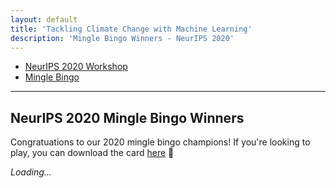 ```yaml
---
layout: default
title: 'Tackling Climate Change with Machine Learning'
description: 'Mingle Bingo Winners - NeurIPS 2020'
---
```


<nav class="breadcrumb" aria-label="breadcrumbs">
  <ul>
    <li><a href="/events/neurips2020">NeurIPS 2020 Workshop</a></li>
    <li class='is-active'><a href="#" aria-current="page">Mingle Bingo</a></li>
  </ul>
</nav>
<hr>

## NeurIPS 2020 Mingle Bingo Winners

Congratuations to our 2020 mingle bingo champions! If you're looking to play, you can download the card
<a href='/events/neurips2020/mingle-bingo-card' target='_blank'>here</a> 🙂

<section id='bingo'>
<em>Loading&hellip;</em>
</section>

<script type='text/javascript'>
  $(document).ready(() => {
    var f = document.createElement('iframe');
    f.src = "https://docs.google.com/spreadsheets/d/e/2PACX-1vQaYCqTYv3iRrOuT1WjhSplo2bX4chtTx_6gIwaq1q20KBaQ77HOlbTOU1-jTrQWDThy8N9LRf6kewh/pubhtml?gid=891296099&single=true&widget=false&headers=false&chrome=false"; 
    f.width = '100%'; 
    f.height = 400;
    f.style = 'border: 2px solid #ccc;';
    $('#bingo').html(f);
  });
</script>
